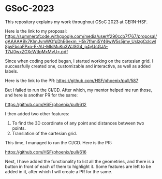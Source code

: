 # GSoC-2023
This repository explains my work throughout GSoC 2023 at CERN-HSF.

Here is the link to my proposal:
https://summerofcode.withgoogle.com/media/user/f290ccb7f767/proposal/gAAAAABk7KlmJvmWGfpDhE6exm_H5k7fhmi5Y46wW5s5jmy_UslzgCclcwl8jwFbsoFPxo-E-AU-MlsMuKu3WJSG4_p4yUcGJA-T7iJ0wxZGXcWtIpMxMvU=.pdf

Since when coding period began, I started working on the cartesian grid. I successfully created one, customizable and interactive, as well as added labels.

Here is the link to the PR:
https://github.com/HSF/phoenix/pull/587

But I failed to run the CI/CD. After which, my mentor helped me run those, and here is another PR for the same:

https://github.com/HSF/phoenix/pull/612

I then added two other features: 
1. To find the 3D coordinate of any point and distances between two points.
2. Translation of the cartesian grid.

This time, I managed to run the CI/CD. Here is the PR:

https://github.com/HSF/phoenix/pull/616

Next, I have added the functionality to list all the geometries, and there is a button in front of each of them to highlight it. Some features are left to be added in it, after which I will create a PR for the same.
